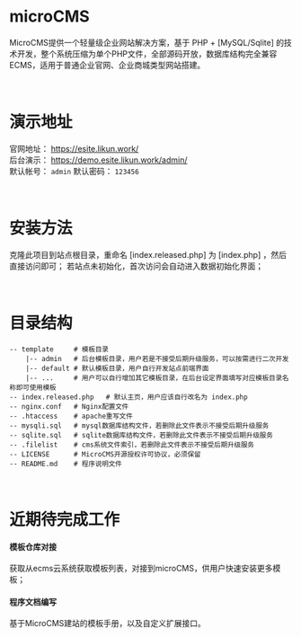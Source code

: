 # microCMS
MicroCMS提供一个轻量级企业网站解决方案，基于 PHP + [MySQL/Sqlite] 的技术开发，整个系统压缩为单个PHP文件，全部源码开放，数据库结构完全兼容ECMS，适用于普通企业官网、企业商城类型网站搭建。

<br>

# 演示地址
官网地址： https://esite.likun.work/
<br>
后台演示： https://demo.esite.likun.work/admin/
<br>
默认帐号： `admin`	 默认密码： `123456`

<br>

# 安装方法
克隆此项目到站点根目录，重命名 [index.released.php] 为 [index.php] ，然后直接访问即可；
若站点未初始化，首次访问会自动进入数据初始化界面；

<br>

# 目录结构
```
-- template		# 模板目录
	|-- admin	# 后台模板目录，用户若是不接受后期升级服务，可以按需进行二次开发
	|-- default	# 默认模板目录，用户自行开发站点前端界面
	|-- ...		# 用户可以自行增加其它模板目录，在后台设定界面填写对应模板目录名称即可使用模板
-- index.released.php	# 默认主页，用户应该自行改名为 index.php
-- nginx.conf	# Nginx配置文件
-- .htaccess	# apache重写文件
-- mysqli.sql	# mysql数据库结构文件，若删除此文件表示不接受后期升级服务
-- sqlite.sql	# sqlite数据库结构文件，若删除此文件表示不接受后期升级服务
-- .filelist	# cms系统文件索引，若删除此文件表示不接受后期升级服务
-- LICENSE		# MicroCMS开源授权许可协议，必须保留
-- README.md	# 程序说明文件
```

<br>

# 近期待完成工作
#### 模板仓库对接  
获取从ecms云系统获取模板列表，对接到microCMS，供用户快速安装更多模板；

#### 程序文档编写
基于MicroCMS建站的模板手册，以及自定义扩展接口。
